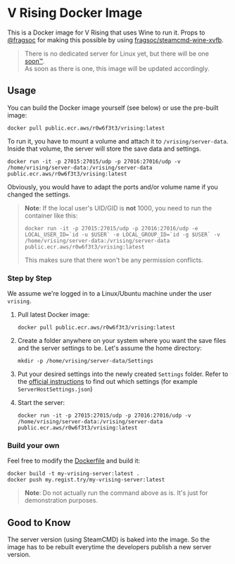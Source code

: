 
# V Rising Docker Image
This is a Docker image for V Rising that uses Wine to run it. Props to [@fragsoc](https://github.com/fragsoc) for making this possible by using [fragsoc/steamcmd-wine-xvfb](https://github.com/FragSoc/steamcmd-wine-xvfb-docker).

> There is no dedicated server for Linux yet, but there will be one [soon™](https://github.com/StunlockStudios/vrising-dedicated-server-instructions/issues/1#issuecomment-1129496258).  
> As soon as there is one, this image will be updated accordingly.

## Usage
You can build the Docker image yourself (see below) or use the pre-built image:

 `docker pull public.ecr.aws/r0w6f3t3/vrising:latest`

To run it, you have to mount a volume and attach it to `/vrising/server-data`.
Inside that volume, the server will store the save data and settings.


`docker run -it -p 27015:27015/udp -p 27016:27016/udp -v /home/vrising/server-data:/vrising/server-data public.ecr.aws/r0w6f3t3/vrising:latest`

Obviously, you would have to adapt the ports and/or volume name if you changed the settings.

> **Note**: If the local user's UID/GID is **not** 1000, you need to run the container like this:
> 
> ```docker run -it -p 27015:27015/udp -p 27016:27016/udp -e LOCAL_USER_ID=`id -u $USER` -e LOCAL_GROUP_ID=`id -g $USER` -v /home/vrising/server-data:/vrising/server-data public.ecr.aws/r0w6f3t3/vrising:latest```
>
> This makes sure that there won't be any permission conflicts.

### Step by Step

We assume we're logged in to a Linux/Ubuntu machine under the user `vrising`.

1. Pull latest Docker image:

    `docker pull public.ecr.aws/r0w6f3t3/vrising:latest`
2. Create a folder anywhere on your system where you want the save files and the server settings to be. Let's assume the home directory:

    `mkdir -p /home/vrising/server-data/Settings`
3. Put your desired settings into the newly created `Settings` folder. Refer to the [official instructions](https://github.com/StunlockStudios/vrising-dedicated-server-instructions) to find out which settings (for example `ServerHostSettings.json`)
4. Start the server:

    `docker run -it -p 27015:27015/udp -p 27016:27016/udp -v /home/vrising/server-data:/vrising/server-data public.ecr.aws/r0w6f3t3/vrising:latest`

### Build your own

Feel free to modify the [Dockerfile](https://github.com/Ponjimon/vrising-docker/blob/main/Dockerfile) and build it:

```
docker build -t my-vrising-server:latest .
docker push my.regist.try/my-vrising-server:latest
```

> **Note**: Do not actually run the command above as is. It's just for demonstration purposes.

## Good to Know

The server version (using SteamCMD) is baked into the image. So the image has to be rebuilt everytime the developers publish a new server version.